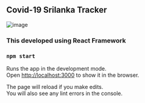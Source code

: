 ## Covid-19 Srilanka Tracker

![image](https://i.ibb.co/nrm03tD/screenshot-covidsl19-netlify-app-1601926180356.png)

### This developed using React Framework

### `npm start`

Runs the app in the development mode.\
Open [http://localhost:3000](http://localhost:3000) to show it in the browser.

The page will reload if you make edits.\
You will also see any lint errors in the console.
